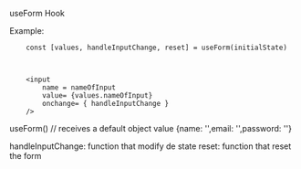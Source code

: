 useForm Hook

Example:
```
    const [values, handleInputChange, reset] = useForm(initialState)



    <input
        name = nameOfInput
        value= {values.nameOfInput}
        onchange= { handleInputChange }
    />
```


useForm() // receives a default object value  {name: '',email: '',password: ''}


handleInputChange: function that modify de state 
reset: function that reset the form